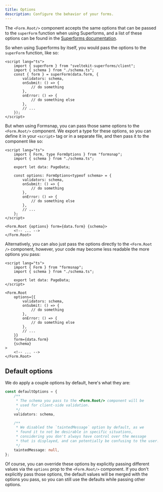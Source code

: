 ```yaml
---
title: Options
description: Configure the behavior of your forms.
---
```


The `<Form.Root/>` component accepts the same options that can be passed to the `superForm` function when using Superforms, and a list of these options can be found in the [Superforms documentation](https://superforms.rocks/api#superform-options).

So when using Superforms by itself, you would pass the options to the `superForm` function, like so:

```svelte title="+page.svelte"
<script lang="ts">
	import { superForm } from "sveltekit-superforms/client";
	import { schema } from "./schema.ts";
	const { form } = superForm(data.form, {
		validators: schema,
		onSubmit: () => {
			// do something
		},
		onError: () => {
			// do something else
		},
		// ...
	});
</script>
```

But when using Formsnap, you can pass those same options to the `<Form.Root/>` component. We export a type for these options, so you can define it in your `<script>` tag or in a separate file, and then pass it to the component like so:

```svelte title="+page.svelte"
<script lang="ts">
	import { Form, type FormOptions } from "formsnap";
	import { schema } from "./schema.ts";

	export let data: PageData;

	const options: FormOptions<typeof schema> = {
		validators: schema,
		onSubmit: () => {
			// do something
		},
		onError: () => {
			// do something else
		},
		// ...
	};
</script>

<Form.Root {options} form={data.form} {schema}>
	<!-- ... -->
</Form.Root>
```

Alternatively, you can also just pass the options directly to the `<Form.Root />` component, however, your code may become less readable the more options you pass:

```svelte title="+page.svelte.svelte"
<script lang="ts">
	import { Form } from "formsnap";
	import { schema } from "./schema.ts";

	export let data: PageData;
</script>

<Form.Root
	options={{
		validators: schema,
		onSubmit: () => {
			// do something
		},
		onError: () => {
			// do something else
		},
		// ...
	}}
	form={data.form}
	{schema}
>
	<!-- ... -->
</Form.Root>
```

## Default options

We do apply a couple options by default, here's what they are:

```ts title="Form.Root"
const defaultOptions = {
	/**
	 * The schema you pass to the <Form.Root/> component will be
	 * used for client-side validation.
	 */
	validators: schema,

	/**
	 * We disabled the `taintedMessage` option by default, as we
	 * found it to not be desirable in specific situations,
	 * considering you don't always have control over the message
	 * that is displayed, and can potentially be confusing to the user.
	 */
	taintedMessage: null,
};
```

Of course, you can override these options by explicitly passing different values via the `options` prop to the `<Form.Root/>` component. If you don't explicitly pass those options, the default values will be merged with the options you pass, so you can still use the defaults while passing other options.
